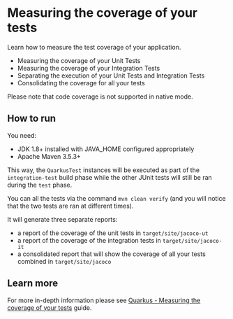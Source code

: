# Measuring the coverage of your tests

Learn how to measure the test coverage of your application.

* Measuring the coverage of your Unit Tests
* Measuring the coverage of your Integration Tests
* Separating the execution of your Unit Tests and Integration Tests
* Consolidating the coverage for all your tests

Please note that code coverage is not supported in native mode.

## How to run

You need:

* JDK 1.8+ installed with JAVA_HOME configured appropriately
* Apache Maven 3.5.3+

This way, the ```QuarkusTest``` instances will be executed as part of the ```integration-test``` build phase while the other JUnit tests will still be ran during the ```test``` phase.

You can all the tests via the command ```mvn clean verify``` (and you will notice that the two tests are ran at different times).

It will generate three separate reports:
* a report of the coverage of the unit tests in ```target/site/jacoco-ut```
* a report of the coverage of the integration tests in ```target/site/jacoco-it```
* a consolidated report that will show the coverage of all your tests combined in  ```target/site/jacoco```

## Learn more

For more in-depth information please see [Quarkus - Measuring the coverage of your tests](https://github.com/quarkusio/quarkus/blob/master/docs/src/main/asciidoc/tests-with-coverage-guide.adoc) guide.
